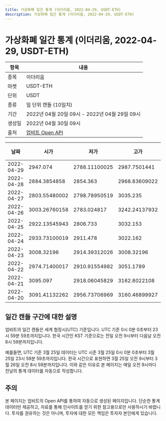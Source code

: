 ```yaml
---
title: 가상화폐 일간 통계 (이더리움, 2022-04-29, USDT-ETH)
description: 가상화폐 일간 통계 (이더리움, 2022-04-29, USDT-ETH)
---
```



가상화폐 일간 통계 (이더리움, 2022-04-29, USDT-ETH)
===

|항목|내용|
|--|--|
|종목|이더리움|
|마켓|USDT-ETH|
|단위|USDT|
|종류|일 단위 캔들 (10일치)|
|기간|2022년 04월 20일 09시 - 2022년 04월 29일 09시|
|생성일|2022년 04월 30일 09시|
|출처|[업비트 Open API](https://docs.upbit.com)|


|날짜|시가|저가|고가|종가|비고|
|--|--|--|--|--|--|
|2022-04-29|2947.074|2788.11100025|2987.7501441|2817.18468836|    |
|2022-04-28|2884.3854858|2854.363|2968.83609022|2925.492|    |
|2022-04-27|2803.55480002|2798.78950519|3035.235|2883.50700003|    |
|2022-04-26|3003.26760158|2783.024817|3242.24137932|2790.84482084|    |
|2022-04-25|2922.13545943|2806.733|3032.153|3032.153|    |
|2022-04-24|2933.73100019|2911.478|3022.162|2922.13545943|    |
|2022-04-23|3008.32196|2914.39312026|3008.32196|2944.27300001|    |
|2022-04-22|2974.71400017|2910.91554982|3051.1789|2910.91854982|    |
|2022-04-21|3095.097|2918.06045829|3162.8022108|2974.28385|    |
|2022-04-20|3091.41132262|2956.73706969|3160.46899927|3095.097|    |


일간 캔들 구간에 대한 설명
---


업비트의 일간 캔들은 세계 협정시(UTC) 기준입니다. 
UTC 기준 0시 0분 0초부터 23시 59분 59초까지입니다. 
한국 시간인 KST 기준으로는 전일 오전 9시부터 다음날 오전 8시 59분까지입니다. 


예를들면, UTC 기준 3월 25일 데이터는 UTC 시준 3월 25일 0시 0분 0초부터 3월 25일 23시 59분 59초까지입니다. 
한국 시간으로 표현하면 3월 25일 오전 9시부터 3월 26일 오전 8시 59분까지입니다. 
이와 같은 이유로 본 페이지는 매일 오전 9시마다 전날의 통계 데이터를 자동으로 작성합니다. 


주의
---


본 페이지는 업비트의 Open API를 통하여 자동으로 생성된 페이지입니다. 
단순한 통계 데이터만 제공하고, 자료를 통해 인사이트를 얻기 위한 참고용으로만 사용하시기 바랍니다. 
투자를 권유하는 것은 아니며, 투자에 대한 모든 책임은 투자자 본인에게 있습니다. 
